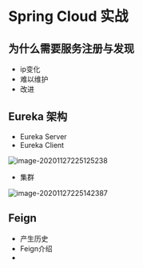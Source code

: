# Spring Cloud 实战

## 为什么需要服务注册与发现

- ip变化
- 难以维护
- 改进

## Eureka 架构

- Eureka Server
- Eureka Client

![image-20201127225125238](C:\Users\super\AppData\Roaming\Typora\typora-user-images\image-20201127225125238.png)

- 集群

![image-20201127225142387](C:\Users\super\AppData\Roaming\Typora\typora-user-images\image-20201127225142387.png)

## Feign

- 产生历史
- Feign介绍
- 
